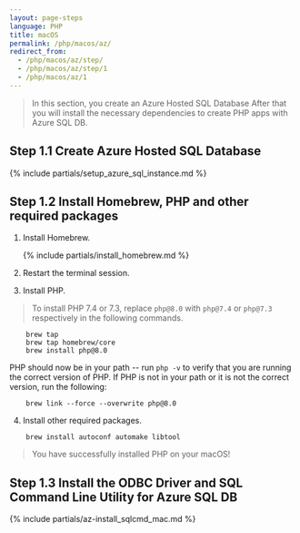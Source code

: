 ```yaml
---
layout: page-steps
language: PHP
title: macOS
permalink: /php/macos/az/
redirect_from:
  - /php/macos/az/step/
  - /php/macos/az/step/1
  - /php/macos/az/1
---
```


> In this section, you create an Azure Hosted SQL Database After that you will install the necessary dependencies to create PHP apps with Azure SQL DB.

## Step 1.1 Create Azure Hosted SQL Database

{% include partials/setup_azure_sql_instance.md %}

## Step 1.2 Install Homebrew, PHP and other required packages

1. Install Homebrew.

    {% include partials/install_homebrew.md %}

2. Restart the terminal session.

3. Install PHP.

> To install PHP 7.4 or 7.3, replace `php@8.0` with `php@7.4` or `php@7.3` respectively in the following commands.

```terminal
    brew tap 
    brew tap homebrew/core
    brew install php@8.0
```

PHP should now be in your path -- run `php -v` to verify that you are running the correct version of PHP. If PHP is not in your path or it is not the correct version, run the following:

```terminal
    brew link --force --overwrite php@8.0
```

4. Install other required packages.

```terminal
    brew install autoconf automake libtool
```

> You have successfully installed PHP on your macOS!

## Step 1.3 Install the ODBC Driver and SQL Command Line Utility for Azure SQL DB

{% include partials/az-install_sqlcmd_mac.md %}
